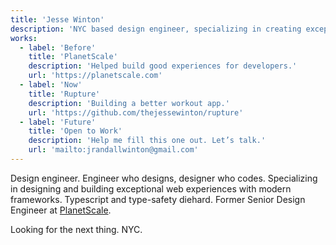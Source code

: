 ```yaml
---
title: 'Jesse Winton'
description: 'NYC based design engineer, specializing in creating exceptional web experiences with modern frameworks.'
works:
  - label: 'Before'
    title: 'PlanetScale'
    description: 'Helped build good experiences for developers.'
    url: 'https://planetscale.com'
  - label: 'Now'
    title: 'Rupture'
    description: 'Building a better workout app.'
    url: 'https://github.com/thejessewinton/rupture'
  - label: 'Future'
    title: 'Open to Work'
    description: 'Help me fill this one out. Let’s talk.'
    url: 'mailto:jrandallwinton@gmail.com'
---
```


Design engineer. Engineer who designs, designer who codes. Specializing in designing and building exceptional web experiences with modern frameworks. Typescript and type-safety diehard. Former Senior Design Engineer at [PlanetScale](https://planetscale.com).

Looking for the next thing. NYC.
